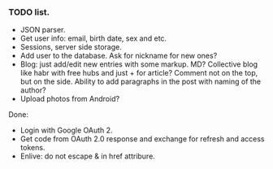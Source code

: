 ### TODO list.

* JSON parser.
* Get user info: email, birth date, sex and etc.
* Sessions, server side storage.
* Add user to the database. Ask for nickname for new ones?
* Blog: just add/edit new entries with some markup. MD?
  Collective blog like habr with free hubs and just + for article?
  Comment not on the top, but on the side.
  Ability to add paragraphs in the post with naming of the author?
* Upload photos from Android?

Done:

* Login with Google OAuth 2.
* Get code from OAuth 2.0 response and exchange for refresh and access tokens.
* Enlive: do not escape & in href attribure.
